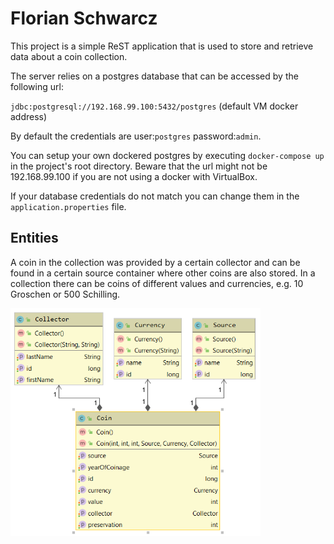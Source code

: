 # Florian Schwarcz

This project is a simple ReST application that is used to store and retrieve data about a coin collection.

The server relies on a postgres database that can be accessed by the following url:

`jdbc:postgresql://192.168.99.100:5432/postgres` (default VM docker address)

By default the credentials are user:`postgres` password:`admin`.

You can setup your own dockered postgres by executing `docker-compose up` in the project's root directory. Beware that the url might not be 192.168.99.100 if you are not using a docker with VirtualBox.

If your database credentials do not match you can change them in the `application.properties` file.

## Entities

A coin in the collection was provided by a certain collector and can be found in a certain source container where other coins are also stored. In a collection there can be coins of different values and currencies, e.g. 10 Groschen or 500 Schilling.

<img src="images/ERD.png" width="400" />

